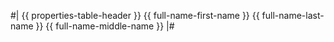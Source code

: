 #|
{{ properties-table-header }}
{{ full-name-first-name }}
{{ full-name-last-name }}
{{ full-name-middle-name }}
|#